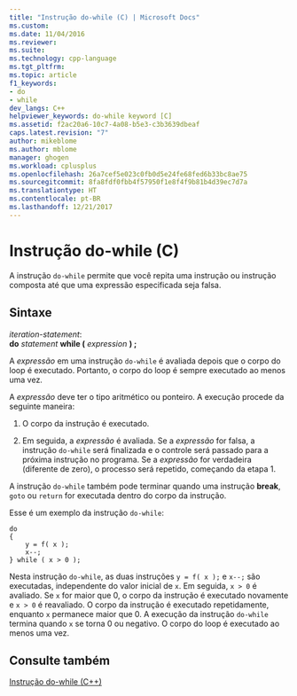 ```yaml
---
title: "Instrução do-while (C) | Microsoft Docs"
ms.custom: 
ms.date: 11/04/2016
ms.reviewer: 
ms.suite: 
ms.technology: cpp-language
ms.tgt_pltfrm: 
ms.topic: article
f1_keywords:
- do
- while
dev_langs: C++
helpviewer_keywords: do-while keyword [C]
ms.assetid: f2ac20a6-10c7-4a08-b5e3-c3b3639dbeaf
caps.latest.revision: "7"
author: mikeblome
ms.author: mblome
manager: ghogen
ms.workload: cplusplus
ms.openlocfilehash: 26a7cef5e023c0fb0d5e24fe68fed6b33bc8ae75
ms.sourcegitcommit: 8fa8fdf0fbb4f57950f1e8f4f9b81b4d39ec7d7a
ms.translationtype: HT
ms.contentlocale: pt-BR
ms.lasthandoff: 12/21/2017
---
```

# <a name="do-while-statement-c"></a>Instrução do-while (C)
A instrução `do-while` permite que você repita uma instrução ou instrução composta até que uma expressão especificada seja falsa.  
  
## <a name="syntax"></a>Sintaxe  
 *iteration-statement*:  
 **do**  *statement*  **while (**  *expression*  **) ;**  
  
 A *expressão* em uma instrução `do-while` é avaliada depois que o corpo do loop é executado. Portanto, o corpo do loop é sempre executado ao menos uma vez.  
  
 A *expressão* deve ter o tipo aritmético ou ponteiro. A execução procede da seguinte maneira:  
  
1.  O corpo da instrução é executado.  
  
2.  Em seguida, a *expressão* é avaliada. Se a *expressão* for falsa, a instrução `do-while` será finalizada e o controle será passado para a próxima instrução no programa. Se a *expressão* for verdadeira (diferente de zero), o processo será repetido, começando da etapa 1.  
  
 A instrução `do-while` também pode terminar quando uma instrução **break**, `goto` ou `return` for executada dentro do corpo da instrução.  
  
 Esse é um exemplo da instrução `do-while`:  
  
```  
do   
{  
    y = f( x );  
    x--;  
} while ( x > 0 );  
```  
  
 Nesta instrução `do-while`, as duas instruções `y = f( x );` e `x--;` são executadas, independente do valor inicial de `x`. Em seguida, `x > 0` é avaliado. Se `x` for maior que 0, o corpo da instrução é executado novamente e `x > 0` é reavaliado. O corpo da instrução é executado repetidamente, enquanto `x` permanece maior que 0. A execução da instrução `do-while` termina quando `x` se torna 0 ou negativo. O corpo do loop é executado ao menos uma vez.  
  
## <a name="see-also"></a>Consulte também  
 [Instrução do-while (C++)](../cpp/do-while-statement-cpp.md)